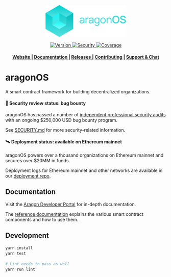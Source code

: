 <p align="center"><img width="50%" src=".github/assets/aragonos.svg"></p>

<div align="center">
  <!-- NPM -->
  <a href="https://npmjs.org/package/@aragon/os">
    <img src="https://img.shields.io/npm/v/@aragon/os.svg?style=flat-square" alt="Version" />
  </a>
  <!-- Security -->
  <a href="SECURITY.md">
    <img src="https://img.shields.io/badge/security-audited-green?style=flat-square" alt="Security" />
  </a>
  <!-- Coverage -->
  <a href="https://coveralls.io/github/aragon/aragonOS?branch=master">
    <img src="https://img.shields.io/coveralls/aragon/aragonOS/master.svg?style=flat-square" alt="Coverage" />
  </a>
</div>

<div align="center">
  <h4>
    <a href="https://aragon.org">
      Website
    </a>
    <span> | </span>
    <a href="https://hack.aragon.org/docs/aragonos-intro.html">
      Documentation
    </a>
    <span> | </span>
    <a href="https://github.com/aragon/aragonOS/releases">
      Releases
    </a>
    <span> | </span>
    <a href="CONTRIBUTING.md">
      Contributing
    </a>
    <span> | </span>
    <a href="https://spectrum.chat/aragon/aragonos">
      Support &amp; Chat
    </a>
  </h4>
</div>

# aragonOS

A smart contract framework for building decentralized organizations.

#### 🚨 Security review status: bug bounty

aragonOS has passed a number of [independent professional security audits](https://wiki.aragon.org/association/security/) with an ongoing $250,000 USD bug bounty program.

See [SECURITY.md](SECURITY.md) for more security-related information.

#### 🛰 Deployment status: available on Ethereum mainnet

aragonOS powers over a thousand organizations on Ethereum mainnet and secures over $20MM in funds.

Deployment logs for Ethereum mainnet and other networks are available in our [deployment
repo](https://github.com/aragon/deployments).

## Documentation

Visit the [Aragon Developer Portal](https://hack.aragon.org/docs/aragonos-intro.html) for in-depth documentation.

The [reference documentation](https://hack.aragon.org/docs/aragonos-ref.html) explains the various smart contract components and how to use them.

## Development

```sh
yarn install
yarn test

# Lint needs to pass as well
yarn run lint
```
